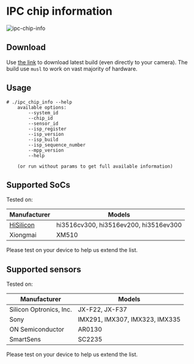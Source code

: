 # IPC chip information

![ipc-chip-info](https://github.com/OpenIPC/ipc_chip_info/workflows/ipc-chip-info/badge.svg)

## Download

Use [the
link](https://github.com/OpenIPC/ipc_chip_info/releases/download/latest/ipc_chip_info)
to download latest build (even directly to your camera). The build use `musl` to
work on vast majority of hardware.

## Usage

```
# ./ipc_chip_info --help
    available options:
        --system_id
        --chip_id
        --sensor_id
        --isp_register
        --isp_version
        --isp_build
        --isp_sequence_number
        --mpp_version
        --help

    (or run without params to get full available information)
```

## Supported SoCs

Tested on:

|Manufacturer|Models|
|---|---|
|[HiSilicon](https://github.com/openIPC/camerasrnd/#chip-families-information)|hi3516cv300, hi3516ev200, hi3516ev300|
|Xiongmai|XM510|

Please test on your device to help us extend the list.

## Supported sensors

Tested on:

|Manufacturer|Models|
|---|---|
|Silicon Optronics, Inc.|JX-F22, JX-F37|
|Sony|IMX291, IMX307, IMX323, IMX335|
|ON Semiconductor|AR0130|
|SmartSens|SC2235|

Please test on your device to help us extend the list.
